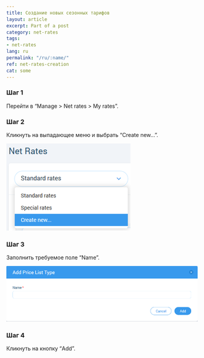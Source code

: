 ```yaml
---
title: Создание новых сезонных тарифов
layout: article
excerpt: Part of a post
category: net-rates
tags:
- net-rates
lang: ru
permalink: "/ru/:name/"
ref: net-rates-creation
cat: some
---
```


### **Шаг 1**

Перейти в “Manage > Net rates > My rates”. 

### **Шаг 2**

Кликнуть на выпадающее меню и выбрать “Create new…”.

![Creating_anew_net_rate1](/assets/images/creating_a_new_net_rate1.png)

### **Шаг 3**

Заполнить требуемое поле “Name”.

![Creating_anew_net_rate2](/assets/images/creating_a_new_net_rate2.png)

### **Шаг 4**

Кликнуть на кнопку “Add”.
